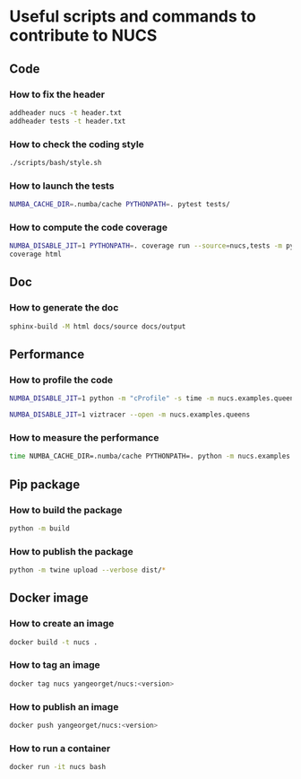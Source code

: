 # Useful scripts and commands to contribute to NUCS

## Code
### How to fix the header
```bash
addheader nucs -t header.txt 
addheader tests -t header.txt 
```

### How to check the coding style
```bash
./scripts/bash/style.sh    
```

### How to launch the tests
```bash
NUMBA_CACHE_DIR=.numba/cache PYTHONPATH=. pytest tests/
```

### How to compute the code coverage
```bash
NUMBA_DISABLE_JIT=1 PYTHONPATH=. coverage run --source=nucs,tests -m pytest tests
coverage html
```

## Doc
### How to generate the doc
```bash
sphinx-build -M html docs/source docs/output
```

## Performance
### How to profile the code
```bash
NUMBA_DISABLE_JIT=1 python -m "cProfile" -s time -m nucs.examples.queens | more
```
```bash
NUMBA_DISABLE_JIT=1 viztracer --open -m nucs.examples.queens 
```

### How to measure the performance
```bash
time NUMBA_CACHE_DIR=.numba/cache PYTHONPATH=. python -m nucs.examples.queens -n 12 
```

## Pip package
### How to build the package
```bash
python -m build
```

### How to publish the package
```bash
python -m twine upload --verbose dist/*
```

## Docker image
### How to create an image
```bash  
docker build -t nucs .  
```

### How to tag an image
```bash  
docker tag nucs yangeorget/nucs:<version>   
```

### How to publish an image
```bash  
docker push yangeorget/nucs:<version>  
```

### How to run a container
```bash  
docker run -it nucs bash  
```